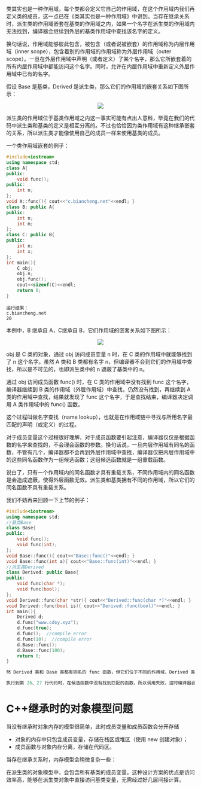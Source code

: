 类其实也是一种作用域，每个类都会定义它自己的作用域，在这个作用域内我们再定义类的成员，这一点已在《类其实也是一种作用域》中讲到。当存在继承关系时，派生类的作用域嵌套在基类的作用域之内，如果一个名字在派生类的作用域内无法找到，编译器会继续到外层的基类作用域中查找该名字的定义。

换句话说，作用域能够彼此包含，被包含（或者说被嵌套）的作用域称为内层作用域（inner scope），包含着别的作用域的作用域称为外层作用域（outer scope）。一旦在外层作用域中声明（或者定义）了某个名字，那么它所嵌套着的所有内层作用域中都能访问这个名字。同时，允许在内层作用域中重新定义外层作用域中已有的名字。

假设 Base 是基类，Derived 是派生类，那么它们的作用域的嵌套关系如下图所示：

<div align="center"><img src="https://cdn.jsdelivr.net/gh/lcekold/blogimage@main/c++note/9.jpg"></div>

派生类的作用域位于基类作用域之内这一事实可能有点出人意料，毕竟在我们的代码中派生类和基类的定义是相互分离的。不过也恰恰因为类作用域有这种继承嵌套的关系，所以派生类才能像使用自己的成员一样来使用基类的成员。

一个类作用域嵌套的例子：
```c++
#include<iostream>
using namespace std;
class A{
public:
    void func();
public:
    int n;
};
void A::func(){ cout<<"c.biancheng.net"<<endl; }
class B: public A{
public:
    int n;
    int m;
};
class C: public B{
public:
    int n;
    int x;
};
int main(){
    C obj;
    obj.n;
    obj.func();
    cout<<sizeof(C)<<endl;
    return 0;
}
```
    运行结果：
    c.biancheng.net
    20
本例中，B 继承自 A，C继承自 B，它们作用域的嵌套关系如下图所示：

<div align="center"><img src="https://cdn.jsdelivr.net/gh/lcekold/blogimage@main/c++note/10.jpg"></div>

obj 是 C 类的对象，通过 obj 访问成员变量 n 时，在 C 类的作用域中就能够找到了 n 这个名字。虽然 A 类和 B 类都有名字 n，但编译器不会到它们的作用域中查找，所以是不可见的，也即派生类中的 n 遮蔽了基类中的 n。

通过 obj 访问成员函数 func() 时，在 C 类的作用域中没有找到 func 这个名字，编译器继续到 B 类的作用域（外层作用域）中查找，仍然没有找到，再继续到 A 类的作用域中查找，结果就发现了 func 这个名字，于是查找结束，编译器决定调用 A 类作用域中的 func() 函数。

这个过程叫做名字查找（name lookup），也就是在作用域链中寻找与所用名字最匹配的声明（或定义）的过程。

对于成员变量这个过程很好理解，对于成员函数要引起注意，编译器仅仅是根据函数的名字来查找的，不会理会函数的参数。换句话说，一旦内层作用域有同名的函数，不管有几个，编译器都不会再到外层作用域中查找，编译器仅把内层作用域中的这些同名函数作为一组候选函数；这组候选函数就是一组重载函数。

说白了，只有一个作用域内的同名函数才具有重载关系，不同作用域内的同名函数是会造成遮蔽，使得外层函数无效。派生类和基类拥有不同的作用域，所以它们的同名函数不具有重载关系。

我们不妨再来回顾一下上节的例子：

```c++
#include<iostream>
using namespace std;
//基类Base
class Base{
public:
    void func();
    void func(int);
};
void Base::func(){ cout<<"Base::func()"<<endl; }
void Base::func(int a){ cout<<"Base::func(int)"<<endl; }
//派生类Derived
class Derived: public Base{
public:
    void func(char *);
    void func(bool);
};
void Derived::func(char *str){ cout<<"Derived::func(char *)"<<endl; }
void Derived::func(bool is){ cout<<"Derived::func(bool)"<<endl; }
int main(){
    Derived d;
    d.func("www.cdsy.xyz");
    d.func(true);
    d.func();  //compile error
    d.func(10);  //compile error
    d.Base::func();
    d.Base::func(100);
    return 0;
}

然 Derived 类和 Base 类都有同名的 func 函数，但它们位于不同的作用域，Derived 类的 func 会遮蔽 Base 类的 func。d 是 Derived 类的对象，调用 func 函数时，编译器会先在 Derived 类中查找“func”这个名字，发现有两个，也即void func(char*)和void func(bool)，这就是一组候选函数。

执行到第 26、27 行代码时，在候选函数中没有找到匹配的函数，所以调用失败，这时编译器会抛出错误信息，而不是再到 Base 类中查找同名函数。

```
# C++继承时的对象模型问题
当没有继承时对象内存的模型很简单，此时成员变量和成员函数会分开存储  
* 对象的内存中只包含成员变量，存储在栈区或堆区（使用 new 创建对象）；
* 成员函数与对象内存分离，存储在代码区。

当存在继承关系时，内存模型会稍微复杂一些：


在派生类的对象模型中，会包含所有基类的成员变量。这种设计方案的优点是访问效率高，能够在派生类对象中直接访问基类变量，无需经过好几层间接计算。